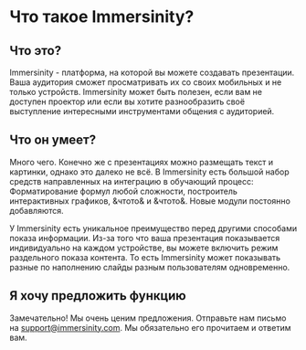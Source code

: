 # Что такое Immersinity?
## Что это?
Immersinity - платформа, на которой вы можете создавать презентации. Ваша аудитория сможет просматривать их со своих мобильных и не только устройств. Immersinity может быть полезен, если вам не доступен проектор или если вы хотите разнообразить своё выступление интересными инструментами общения с аудиторией.
## Что он умеет?
Много чего. Конечно же с презентациях можно размещать текст и картинки, однако это далеко не всё. В Immersinity есть большой набор средств направленных на интеграцию в обучающий процесс: Форматирование формул любой сложности, построитель интерактивных графиков, &чтото& и &чтото&. Новые модули постоянно добавляются. 

У Immersinity есть уникальное преимущество перед другими способами показа информации. Из-за того что ваша презентация показывается индивидуально на каждом устройстве, вы можете включить режим раздельного показа контента. То есть Immersinity может показывать разные по наполнению слайды разным пользователям одновременно. 
## Я хочу предложить функцию
Замечательно! Мы очень ценим предложения. Отправьте нам письмо на support@immersinity.com. Мы обязательно его прочитаем и ответим вам.
